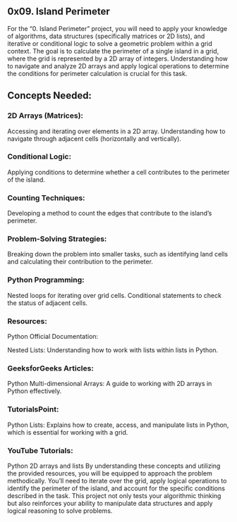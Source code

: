 ## 0x09. Island Perimeter

For the “0. Island Perimeter” project, you will need to apply your knowledge of algorithms, data structures (specifically matrices or 2D lists), and iterative or conditional logic to solve a geometric problem within a grid context. The goal is to calculate the perimeter of a single island in a grid, where the grid is represented by a 2D array of integers. Understanding how to navigate and analyze 2D arrays and apply logical operations to determine the conditions for perimeter calculation is crucial for this task.

## Concepts Needed:

### 2D Arrays (Matrices):

Accessing and iterating over elements in a 2D array.
Understanding how to navigate through adjacent cells (horizontally and vertically).
### Conditional Logic:

Applying conditions to determine whether a cell contributes to the perimeter of the island.
### Counting Techniques:

Developing a method to count the edges that contribute to the island’s perimeter.
### Problem-Solving Strategies:

Breaking down the problem into smaller tasks, such as identifying land cells and calculating their contribution to the perimeter.
### Python Programming:

Nested loops for iterating over grid cells.
Conditional statements to check the status of adjacent cells.
### Resources:
Python Official Documentation:

Nested Lists: Understanding how to work with lists within lists in Python.
### GeeksforGeeks Articles:

Python Multi-dimensional Arrays: A guide to working with 2D arrays in Python effectively.
### TutorialsPoint:

Python Lists: Explains how to create, access, and manipulate lists in Python, which is essential for working with a grid.
### YouTube Tutorials:

Python 2D arrays and lists
By understanding these concepts and utilizing the provided resources, you will be equipped to approach the problem methodically. You’ll need to iterate over the grid, apply logical operations to identify the perimeter of the island, and account for the specific conditions described in the task. This project not only tests your algorithmic thinking but also reinforces your ability to manipulate data structures and apply logical reasoning to solve problems.